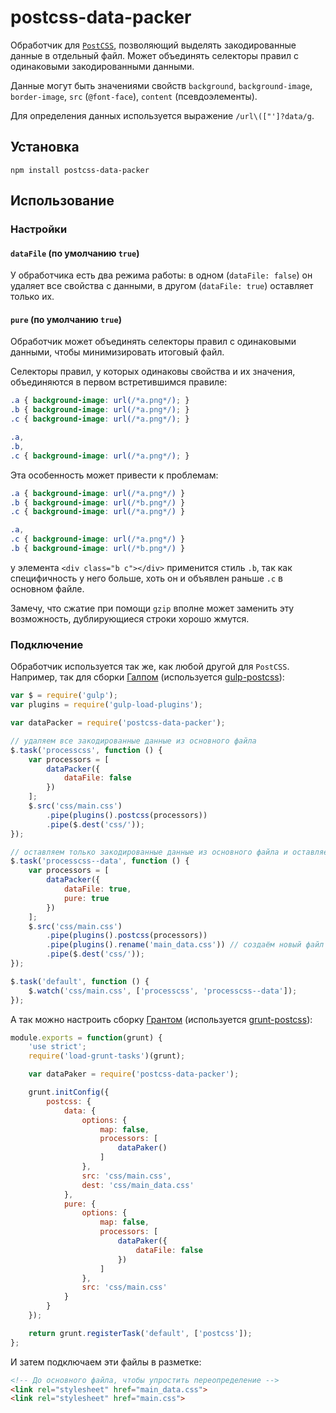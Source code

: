 # postcss-data-packer

Обработчик для [`PostCSS`](https://github.com/postcss/postcss), позволяющий выделять закодированные данные в отдельный файл. Может объединять селекторы правил с одинаковыми закодированными данными.

Данные могут быть значениями свойств `background`, `background-image`, `border-image`, `src` (`@font-face`), `content` (псевдоэлементы).

Для определения данных используется выражение `/url\(["']?data/g`.


## Установка

```
npm install postcss-data-packer
```


## Использование

### Настройки

#### `dataFile` (по умолчанию `true`)

У обработчика есть два режима работы: в одном (`dataFile: false`) он удаляет все свойства с данными, в другом (`dataFile: true`) оставляет только их.


#### `pure` (по умолчанию `true`)

Обработчик может объединять селекторы правил с одинаковыми данными, чтобы минимизировать итоговый файл.

Селекторы правил, у которых одинаковы свойства и их значения, объединяются в первом встретившимся правиле:

```css
.a { background-image: url(/*a.png*/); }
.b { background-image: url(/*a.png*/); }
.c { background-image: url(/*a.png*/); }
```
```css
.a,
.b,
.c { background-image: url(/*a.png*/); }
```

Эта особенность может привести к проблемам:

```css
.a { background-image: url(/*a.png*/) }
.b { background-image: url(/*b.png*/) }
.c { background-image: url(/*a.png*/) }
```
```css
.a,
.c { background-image: url(/*a.png*/) }
.b { background-image: url(/*b.png*/) }
```

у элемента `<div class="b c"></div>` применится стиль `.b`, так как специфичность у него больше, хоть он и объявлен раньше `.c` в основном файле.

Замечу, что сжатие при помощи `gzip` вполне может заменить эту возможность, дублирующиеся строки хорошо жмутся.


### Подключение

Обработчик используется так же, как любой другой для `PostCSS`. Например, так для сборки [Галпом](https://github.com/gulpjs/gulp) (используется [gulp-postcss](https://github.com/w0rm/gulp-postcss)):

```js
var $ = require('gulp');
var plugins = require('gulp-load-plugins');

var dataPacker = require('postcss-data-packer');

// удаляем все закодированные данные из основного файла
$.task('processcss', function () {
    var processors = [
        dataPacker({
            dataFile: false
        })
    ];
    $.src('css/main.css')
        .pipe(plugins().postcss(processors))
        .pipe($.dest('css/'));
});

// оставляем только закодированные данные из основного файла и оставляем только уникальные данные
$.task('processcss--data', function () {
    var processors = [
        dataPacker({
            dataFile: true,
            pure: true
        })
    ];
    $.src('css/main.css')
        .pipe(plugins().postcss(processors))
        .pipe(plugins().rename('main_data.css')) // создаём новый файл
        .pipe($.dest('css/'));
});

$.task('default', function () {
    $.watch('css/main.css', ['processcss', 'processcss--data']);
});
```

А так можно настроить сборку [Грантом](https://github.com/gruntjs/grunt) (используется [grunt-postcss](https://github.com/nDmitry/grunt-postcss)):

```js
module.exports = function(grunt) {
    'use strict';
    require('load-grunt-tasks')(grunt);

    var dataPaker = require('postcss-data-packer');

    grunt.initConfig({
        postcss: {
            data: {
                options: {
                    map: false,
                    processors: [
                        dataPaker()
                    ]
                },
                src: 'css/main.css',
                dest: 'css/main_data.css'
            },
            pure: {
                options: {
                    map: false,
                    processors: [
                        dataPaker({
                            dataFile: false
                        })
                    ]
                },
                src: 'css/main.css'
            }
        }
    });

    return grunt.registerTask('default', ['postcss']);
};
```

И затем подключаем эти файлы в разметке:

```html
<!-- До основного файла, чтобы упростить переопределение -->
<link rel="stylesheet" href="main_data.css">
<link rel="stylesheet" href="main.css">
```
